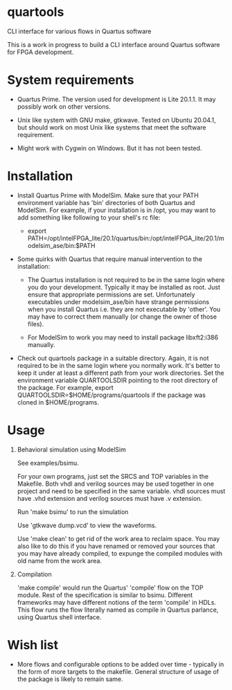 # quartools

CLI interface for various flows in Quartus software

This is a work in progress to build a CLI interface around Quartus software for FPGA development.

# System requirements

- Quartus Prime. The version used for development is Lite 20.1.1. It may possibly work on other versions.

- Unix like system with GNU make, gtkwave. Tested on Ubuntu 20.04.1, but should work on most Unix like systems that meet the software requirement.

- Might work with Cygwin on Windows. But it has not been tested.

# Installation

- Install Quartus Prime with ModelSim. Make sure that your PATH environment variable has 'bin' directories of both Quartus and ModelSim. For example, if your installation is in /opt, you may want to add something like following to your shell's rc file:

    - export PATH=/opt/intelFPGA_lite/20.1/quartus/bin:/opt/intelFPGA_lite/20.1/modelsim_ase/bin:$PATH

- Some quirks with Quartus that require manual intervention to the installation:

    - The Quartus installation is not required to be in the same login where you do your development. Typically it may be installed as root. Just ensure that appropriate permissions are set. Unfortunately executables under modelsim_ase/bin have strange permissions when you install Quartus i.e. they are not executable by 'other'. You may have to correct them manually (or change the owner of those files).

    - For ModelSim to work you may need to install package libxft2:i386 manually.

- Check out quartools package in a suitable directory. Again, it is not required to be in the same login where you normally work. It's better to keep it under at least a different path from your work directories. Set the environment variable QUARTOOLSDIR pointing to the root directory of the package. For example, export QUARTOOLSDIR=$HOME/programs/quartools if the package was cloned in $HOME/programs.

# Usage

1. Behavioral simulation using ModelSim

    See examples/bsimu.

    For your own programs, just set the SRCS and TOP variables in the Makefile. Both vhdl and verilog sources may be used together in one project and need to be specified in the same variable. vhdl sources must have .vhd extension and verilog sources must have .v extension.

    Run 'make bsimu' to run the simulation

    Use 'gtkwave dump.vcd' to view the waveforms.

    Use 'make clean' to get rid of the work area to reclaim space. You may also like to do this if you have renamed or removed your sources that you may have already compiled, to expunge the compiled modules with old name from the work area.

1. Compilation

    'make compile' would run the Quartus' 'compile' flow on the TOP module. Rest of the specification is similar to bsimu. Different frameworks may have different notions of the term 'compile' in HDLs. This flow runs the flow literally named as compile in Quartus parlance, using Quartus shell interface.

# Wish list

- More flows and configurable options to be added over time - typically in the form of more targets to the makefile. General structure of usage of the package is likely to remain same.
